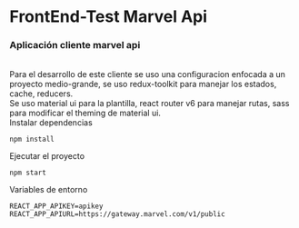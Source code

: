 # FrontEnd-Test Marvel Api

### Aplicación cliente marvel api

</br>
Para el desarrollo de este cliente se uso una configuracion enfocada a un proyecto medio-grande, se uso redux-toolkit para manejar los estados, cache, reducers.</br>
Se uso material ui para la plantilla, react router v6 para manejar rutas, sass para modificar el theming de material ui.
</br>
Instalar dependencias

```
npm install
```

Ejecutar el proyecto

```
npm start
```

Variables de entorno

```
REACT_APP_APIKEY=apikey
REACT_APP_APIURL=https://gateway.marvel.com/v1/public
```
